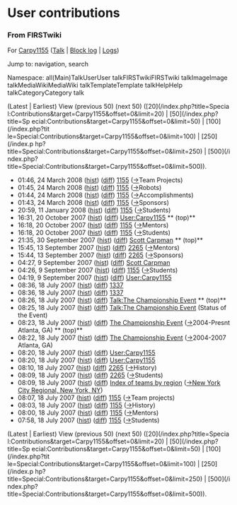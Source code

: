 # User contributions

### From FIRSTwiki

For [Carpy1155](/index.php/User:Carpy1155 "User:Carpy1155" )
([Talk](/index.php?title=User_talk:Carpy1155&action=edit "User talk:Carpy1155"
) | [Block log](/index.php?title=Special:Log&type=block&page=User:Carpy1155
"Special:Log" ) | [Logs](/index.php?title=Special:Log&user=Carpy1155
"Special:Log" ))

Jump to: navigation, search

Namespace:  all(Main)TalkUserUser talkFIRSTwikiFIRSTwiki talkImageImage
talkMediaWikiMediaWiki talkTemplateTemplate talkHelpHelp talkCategoryCategory
talk

(Latest | Earliest) View (previous 50) (next 50) ([20](/index.php?title=Specia
l:Contributions&target=Carpy1155&offset=0&limit=20) | [50](/index.php?title=Sp
ecial:Contributions&target=Carpy1155&offset=0&limit=50) | [100](/index.php?tit
le=Special:Contributions&target=Carpy1155&offset=0&limit=100) | [250](/index.p
hp?title=Special:Contributions&target=Carpy1155&offset=0&limit=250) | [500](/i
ndex.php?title=Special:Contributions&target=Carpy1155&offset=0&limit=500)).

  * 01:46, 24 March 2008 ([hist](/index.php?title=1155&action=history "1155" )) ([diff](/index.php?title=1155&diff=prev&oldid=67154 "1155" )) [1155](/index.php/1155 "1155" ) ([→](/index.php/1155#Team_Projects "1155" )Team Projects)
  * 01:45, 24 March 2008 ([hist](/index.php?title=1155&action=history "1155" )) ([diff](/index.php?title=1155&diff=prev&oldid=67153 "1155" )) [1155](/index.php/1155 "1155" ) ([→](/index.php/1155#Robots "1155" )Robots)
  * 01:44, 24 March 2008 ([hist](/index.php?title=1155&action=history "1155" )) ([diff](/index.php?title=1155&diff=prev&oldid=67152 "1155" )) [1155](/index.php/1155 "1155" ) ([→](/index.php/1155#Accomplishments "1155" )Accomplishments)
  * 01:43, 24 March 2008 ([hist](/index.php?title=1155&action=history "1155" )) ([diff](/index.php?title=1155&diff=prev&oldid=67151 "1155" )) [1155](/index.php/1155 "1155" ) ([→](/index.php/1155#Sponsors "1155" )Sponsors)
  * 20:59, 11 January 2008 ([hist](/index.php?title=1155&action=history "1155" )) ([diff](/index.php?title=1155&diff=prev&oldid=64997 "1155" )) [1155](/index.php/1155 "1155" ) ([→](/index.php/1155#Students "1155" )Students)
  * 16:31, 20 October 2007 ([hist](/index.php?title=User:Carpy1155&action=history "User:Carpy1155" )) ([diff](/index.php?title=User:Carpy1155&diff=prev&oldid=63578 "User:Carpy1155" )) [User:Carpy1155](/index.php/User:Carpy1155 "User:Carpy1155" ) ** (top)**
  * 16:18, 20 October 2007 ([hist](/index.php?title=1155&action=history "1155" )) ([diff](/index.php?title=1155&diff=prev&oldid=63577 "1155" )) [1155](/index.php/1155 "1155" ) ([→](/index.php/1155#Mentors "1155" )Mentors)
  * 16:18, 20 October 2007 ([hist](/index.php?title=1155&action=history "1155" )) ([diff](/index.php?title=1155&diff=prev&oldid=63576 "1155" )) [1155](/index.php/1155 "1155" ) ([→](/index.php/1155#Students "1155" )Students)
  * 21:35, 30 September 2007 ([hist](/index.php?title=Scott_Carpman&action=history "Scott Carpman" )) ([diff](/index.php?title=Scott_Carpman&diff=prev&oldid=63364 "Scott Carpman" )) [Scott Carpman](/index.php/Scott_Carpman "Scott Carpman" ) ** (top)**
  * 15:45, 13 September 2007 ([hist](/index.php?title=2265&action=history "2265" )) ([diff](/index.php?title=2265&diff=prev&oldid=62984 "2265" )) [2265](/index.php/2265 "2265" ) ([→](/index.php/2265#Mentors "2265" )Mentors)
  * 15:44, 13 September 2007 ([hist](/index.php?title=2265&action=history "2265" )) ([diff](/index.php?title=2265&diff=prev&oldid=62983 "2265" )) [2265](/index.php/2265 "2265" ) ([→](/index.php/2265#Sponsors "2265" )Sponsors)
  * 04:27, 9 September 2007 ([hist](/index.php?title=Scott_Carpman&action=history "Scott Carpman" )) ([diff](/index.php?title=Scott_Carpman&diff=prev&oldid=62938 "Scott Carpman" )) [Scott Carpman](/index.php/Scott_Carpman "Scott Carpman" )
  * 04:26, 9 September 2007 ([hist](/index.php?title=1155&action=history "1155" )) ([diff](/index.php?title=1155&diff=prev&oldid=62937 "1155" )) [1155](/index.php/1155 "1155" ) ([→](/index.php/1155#Students "1155" )Students)
  * 04:19, 9 September 2007 ([hist](/index.php?title=User:Carpy1155&action=history "User:Carpy1155" )) ([diff](/index.php?title=User:Carpy1155&diff=prev&oldid=62936 "User:Carpy1155" )) [User:Carpy1155](/index.php/User:Carpy1155 "User:Carpy1155" )
  * 08:36, 18 July 2007 ([hist](/index.php?title=1337&action=history "1337" )) ([diff](/index.php?title=1337&diff=prev&oldid=62509 "1337" )) [1337](/index.php/1337 "1337" )
  * 08:36, 18 July 2007 ([hist](/index.php?title=1337&action=history "1337" )) ([diff](/index.php?title=1337&diff=prev&oldid=62508 "1337" )) [1337](/index.php/1337 "1337" )
  * 08:26, 18 July 2007 ([hist](/index.php?title=Talk:The_Championship_Event&action=history "Talk:The Championship Event" )) ([diff](/index.php?title=Talk:The_Championship_Event&diff=prev&oldid=62507 "Talk:The Championship Event" )) [Talk:The Championship Event](/index.php/Talk:The_Championship_Event "Talk:The Championship Event" ) ** (top)**
  * 08:25, 18 July 2007 ([hist](/index.php?title=Talk:The_Championship_Event&action=history "Talk:The Championship Event" )) ([diff](/index.php?title=Talk:The_Championship_Event&diff=prev&oldid=62506 "Talk:The Championship Event" )) [Talk:The Championship Event](/index.php/Talk:The_Championship_Event "Talk:The Championship Event" ) (Status of the Event)
  * 08:23, 18 July 2007 ([hist](/index.php?title=The_Championship_Event&action=history "The Championship Event" )) ([diff](/index.php?title=The_Championship_Event&diff=prev&oldid=62505 "The Championship Event" )) [The Championship Event](/index.php/The_Championship_Event "The Championship Event" ) ([→](/index.php/The_Championship_Event#2004-Presnt_Atlanta.2C_GA "The Championship Event" )2004-Presnt Atlanta, GA) ** (top)**
  * 08:22, 18 July 2007 ([hist](/index.php?title=The_Championship_Event&action=history "The Championship Event" )) ([diff](/index.php?title=The_Championship_Event&diff=prev&oldid=62504 "The Championship Event" )) [The Championship Event](/index.php/The_Championship_Event "The Championship Event" ) ([→](/index.php/The_Championship_Event#2004-2007_Atlanta.2C_GA "The Championship Event" )2004-2007 Atlanta, GA)
  * 08:20, 18 July 2007 ([hist](/index.php?title=User:Carpy1155&action=history "User:Carpy1155" )) ([diff](/index.php?title=User:Carpy1155&diff=prev&oldid=62503 "User:Carpy1155" )) [User:Carpy1155](/index.php/User:Carpy1155 "User:Carpy1155" )
  * 08:20, 18 July 2007 ([hist](/index.php?title=User:Carpy1155&action=history "User:Carpy1155" )) ([diff](/index.php?title=User:Carpy1155&diff=prev&oldid=62502 "User:Carpy1155" )) [User:Carpy1155](/index.php/User:Carpy1155 "User:Carpy1155" )
  * 08:10, 18 July 2007 ([hist](/index.php?title=2265&action=history "2265" )) ([diff](/index.php?title=2265&diff=prev&oldid=62501 "2265" )) [2265](/index.php/2265 "2265" ) ([→](/index.php/2265#History "2265" )History)
  * 08:09, 18 July 2007 ([hist](/index.php?title=2265&action=history "2265" )) ([diff](/index.php?title=2265&diff=prev&oldid=62500 "2265" )) [2265](/index.php/2265 "2265" ) ([→](/index.php/2265#Students "2265" )Students)
  * 08:09, 18 July 2007 ([hist](/index.php?title=Index_of_teams_by_region&action=history "Index of teams by region" )) ([diff](/index.php?title=Index_of_teams_by_region&diff=prev&oldid=62499 "Index of teams by region" )) [Index of teams by region](/index.php/Index_of_teams_by_region "Index of teams by region" ) ([→](/index.php/Index_of_teams_by_region#New_York_City_Regional.7CNew_York_City_Regional.2C_New_York.2C_NY "Index of teams by region" )[New York City Regional, New York, NY](/index.php/New_York_City_Regional "New York City Regional" ))
  * 08:07, 18 July 2007 ([hist](/index.php?title=1155&action=history "1155" )) ([diff](/index.php?title=1155&diff=prev&oldid=62498 "1155" )) [1155](/index.php/1155 "1155" ) ([→](/index.php/1155#Team_projects "1155" )Team projects)
  * 08:03, 18 July 2007 ([hist](/index.php?title=1155&action=history "1155" )) ([diff](/index.php?title=1155&diff=prev&oldid=62497 "1155" )) [1155](/index.php/1155 "1155" ) ([→](/index.php/1155#History "1155" )History)
  * 08:00, 18 July 2007 ([hist](/index.php?title=1155&action=history "1155" )) ([diff](/index.php?title=1155&diff=prev&oldid=62496 "1155" )) [1155](/index.php/1155 "1155" ) ([→](/index.php/1155#Mentors "1155" )Mentors)
  * 07:58, 18 July 2007 ([hist](/index.php?title=1155&action=history "1155" )) ([diff](/index.php?title=1155&diff=prev&oldid=62495 "1155" )) [1155](/index.php/1155 "1155" ) ([→](/index.php/1155#Students "1155" )Students)

(Latest | Earliest) View (previous 50) (next 50) ([20](/index.php?title=Specia
l:Contributions&target=Carpy1155&offset=0&limit=20) | [50](/index.php?title=Sp
ecial:Contributions&target=Carpy1155&offset=0&limit=50) | [100](/index.php?tit
le=Special:Contributions&target=Carpy1155&offset=0&limit=100) | [250](/index.p
hp?title=Special:Contributions&target=Carpy1155&offset=0&limit=250) | [500](/i
ndex.php?title=Special:Contributions&target=Carpy1155&offset=0&limit=500)).

